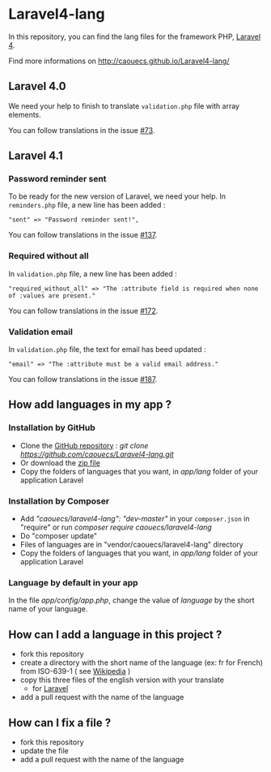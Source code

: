 Laravel4-lang
=============

In this repository, you can find the lang files for the framework PHP, [Laravel 4](http://www.laravel.com).

Find more informations on http://caouecs.github.io/Laravel4-lang/


Laravel 4.0
---

We need your help to finish to translate `validation.php` file with array elements.

You can follow translations in the issue [#73](https://github.com/caouecs/Laravel4-lang/issues/73).

Laravel 4.1
---

### Password reminder sent

To be ready for the new version of Laravel, we need your help. In `reminders.php` file, a new line has been added :

    "sent" => "Password reminder sent!",

You can follow translations in the issue [#137](https://github.com/caouecs/Laravel4-lang/issues/137).

### Required without all

In `validation.php` file, a new line has been added :

    "required_without_all" => "The :attribute field is required when none of :values are present."

You can follow translations in the issue [#172](https://github.com/caouecs/Laravel4-lang/issues/172).

### Validation email

In `validation.php` file, the text for email has beed updated :

    "email" => "The :attribute must be a valid email address."

You can follow translations in the issue [#187](https://github.com/caouecs/Laravel4-lang/issues/187).

How add languages in my app ?
---

### Installation by GitHub

 * Clone the [GitHub repository](https://github.com/caouecs/Laravel4-lang/) : *git clone https://github.com/caouecs/Laravel4-lang.git*
 * Or download the [zip file](https://github.com/caouecs/Laravel4-lang/archive/master.zip)
 * Copy the folders of languages that you want, in *app/lang* folder of your application Laravel


### Installation by Composer

 * Add *"caouecs/laravel4-lang": "dev-master"* in your `composer.json` in "require" or run *composer require caouecs/laravel4-lang*
 * Do "composer update"
 * Files of languages are in "vendor/caouecs/laravel4-lang" directory
 * Copy the folders of languages that you want, in *app/lang* folder of your application Laravel


### Language by default in your app

In the file *app/config/app.php*, change the value of *language* by the short name of your language.


How can I add a language in this project ?
---

* fork this repository
* create a directory with the short name of the language (ex: fr for French) from ISO-639-1 ( see [Wikipedia](https://en.wikipedia.org/wiki/List_of_ISO_639-1_codes) )
* copy this three files of the english version with your translate
    * for [Laravel](https://github.com/laravel/laravel/tree/master/app/lang/en)
* add a pull request with the name of the language


How can I fix a file ?
---

* fork this repository
* update the file
* add a pull request with the name of the language
